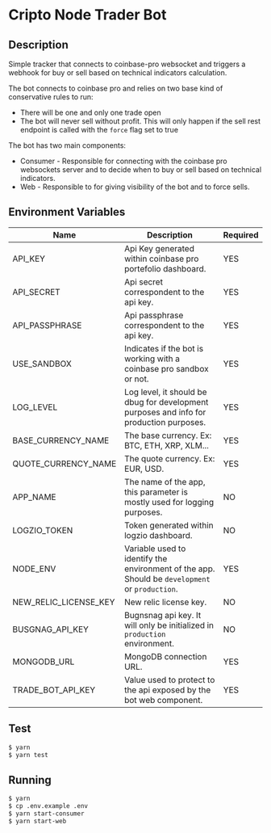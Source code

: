 # Cripto Node Trader Bot

## Description

Simple tracker that connects to coinbase-pro websocket and triggers a webhook for buy or sell based on technical indicators calculation.

The bot connects to coinbase pro and relies on two base kind of conservative rules to run:
- There will be one and only one trade open
- The bot will never sell without profit. This will only happen if the sell rest endpoint is called with the `force` flag set to true

The bot has two main components:
- Consumer - Responsible for connecting with the coinbase pro websockets server and to decide when to buy or sell based on technical indicators.
- Web - Responsible to for giving visibility of the bot and to force sells.

## Environment Variables

| Name                  | Description                                                                                    | Required |
|-----------------------|------------------------------------------------------------------------------------------------|----------|
| API_KEY               | Api Key generated within coinbase pro portefolio dashboard.                                    | YES      |
| API_SECRET            | Api secret correspondent to the api key.                                                       | YES      |
| API_PASSPHRASE        | Api passphrase correspondent to the api key.                                                   | YES      |
| USE_SANDBOX           | Indicates if the bot is working with a coinbase pro sandbox or not.                            | YES      |
| LOG_LEVEL             | Log level, it should be dbug for development purposes and info for production purposes.        | YES      |
| BASE_CURRENCY_NAME    | The base currency. Ex: BTC, ETH, XRP, XLM...                                                   | YES      |
| QUOTE_CURRENCY_NAME   | The quote currency. Ex: EUR, USD.                                                              | YES      |
| APP_NAME              | The name of the app, this parameter is mostly used for logging purposes.                       | NO       |
| LOGZIO_TOKEN          | Token generated within logzio dashboard.                                                       | NO       |
| NODE_ENV              | Variable used to identify the environment of the app. Should be `development` or `production`. | YES      |
| NEW_RELIC_LICENSE_KEY | New relic license key.                                                                         | NO       |
| BUSGNAG_API_KEY       | Bugnsnag api key. It will only be initialized in `production` environment.                     | NO       |
| MONGODB_URL           | MongoDB connection URL.                                                                        | YES      |
| TRADE_BOT_API_KEY     | Value used to protect to the api exposed by the bot web component.                             | YES      |                                                          


## Test

```sh
$ yarn
$ yarn test
```

## Running

```sh
$ yarn
$ cp .env.example .env
$ yarn start-consumer
$ yarn start-web
```
